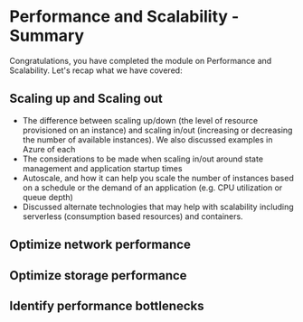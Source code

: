 # Performance and Scalability - Summary

Congratulations, you have completed the module on Performance and Scalability. Let's recap what we have covered:

## Scaling up and Scaling out

* The difference between scaling up/down (the level of resource provisioned on an instance) and scaling in/out (increasing or decreasing the number of available instances). We also discussed examples in Azure of each
* The considerations to be made when scaling in/out around state management and application startup times
* Autoscale, and how it can help you scale the number of instances based on a schedule or the demand of an application (e.g. CPU utilization or queue depth)
* Discussed alternate technologies that may help with scalability including serverless (consumption based resources) and containers.

## Optimize network performance

## Optimize storage performance

## Identify performance bottlenecks